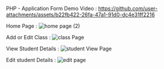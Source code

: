 PHP - Application Form 
Demo Video :
https://github.com/user-attachments/assets/b22fb422-26fa-47a1-91d0-dc4e31ff2216

Home Page : 
![home page (2)](https://github.com/user-attachments/assets/2db96574-ddd8-4d7d-ad86-af8d6411c9ef)

Add or Edit Class : 
![class Page](https://github.com/user-attachments/assets/2d2ae250-bbe4-47a9-9483-61c1649575b1)

View Student Details : 
![student View Page](https://github.com/user-attachments/assets/9ca4e7d3-c901-466b-beef-b8a17da09aec)

Edit student Details : 
![edit page](https://github.com/user-attachments/assets/f0152464-876e-4c09-a48c-d935a941456f)
